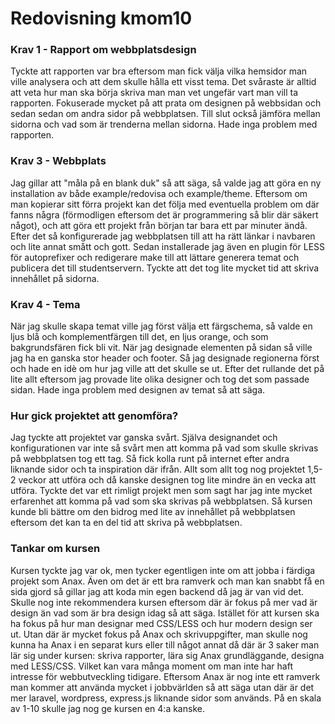 ---
---
Redovisning kmom10
=========================

### Krav 1 - Rapport om webbplatsdesign

Tyckte att rapporten var bra eftersom man fick välja vilka hemsidor man ville analysera och att dem skulle hålla ett visst tema.
Det svåraste är alltid att veta hur man ska börja skriva man man vet ungefär vart man vill ta rapporten.
Fokuserade mycket på att prata om designen på webbsidan och sedan sedan om andra sidor på webbplatsen.
Till slut också jämföra mellan sidorna och vad som är trenderna mellan sidorna.
Hade inga problem med rapporten.


### Krav 3 - Webbplats

Jag gillar att "måla på en blank duk" så att säga, så valde jag att göra en ny installation av både example/redovisa och example/theme.
Eftersom om man kopierar sitt förra projekt kan det följa med eventuella problem om där fanns några (förmodligen eftersom det är programmering så blir där säkert något), och att göra ett projekt från början tar bara ett par minuter ändå.
Efter det så konfigurerade jag webbplatsen till att ha rätt länkar i navbaren och lite annat smått och gott.
Sedan installerade jag även en plugin för LESS för autoprefixer och redigerare make till att lättare generera temat och publicera det till studentservern.
Tyckte att det tog lite mycket tid att skriva innehållet på sidorna.


### Krav 4 - Tema

När jag skulle skapa temat ville jag först välja ett färgschema, så valde en ljus blå och komplementfärgen till det, en ljus orange, och som bakgrundsfären fick bli vit.
När jag designade elementen på sidan så ville jag ha en ganska stor header och footer.
Så jag designade regionerna först och hade en idè om hur jag ville att det skulle se ut.
Efter det rullande det på lite allt eftersom jag provade lite olika designer och tog det som passade sidan.
Hade inga problem med designen av temat så att säga.


### Hur gick projektet att genomföra?

Jag tyckte att projektet var ganska svårt.
Själva designandet och konfigurationen var inte så svårt men att komma på vad som skulle skrivas på webbplatsen tog ett tag.
Så fick kolla runt på internet efter andra liknande sidor och ta inspiration där ifrån.
Allt som allt tog nog projektet 1,5-2 veckor att utföra och då kanske designen tog lite mindre än en vecka att utföra.
Tyckte det var ett rimligt projekt men som sagt har jag inte mycket erfarenhet att komma på vad som ska skrivas på webbplatsen.
Så kursen kunde bli bättre om den bidrog med lite av innehållet på webbplatsen eftersom det kan ta en del tid att skriva på webbplatsen.


### Tankar om kursen

Kursen tyckte jag var ok, men tycker egentligen inte om att jobba i färdiga projekt som Anax.
Även om det är ett bra ramverk och man kan snabbt få en sida gjord så gillar jag att koda min egen backend då jag är van vid det.
Skulle nog inte rekommendera kursen eftersom där är fokus på mer vad är design än vad som är bra design idag så att säga.
Istället för att kursen ska ha fokus på hur man designar med CSS/LESS och hur modern design ser ut.
Utan där är mycket fokus på Anax och skrivuppgifter, man skulle nog kunna ha Anax i en separat kurs eller till något annat då där är 3 saker man lär sig under kursen: skriva rapporter, lära sig Anax grundläggande, designa med LESS/CSS.
Vilket kan vara många moment om man inte har haft intresse för webbutveckling tidigare.
Eftersom Anax är nog inte ett ramverk man kommer att använda mycket i jobbvärlden så att säga utan där är det mer laravel, wordpress, express.js liknande sidor som används.
På en skala av 1-10 skulle jag nog ge kursen en 4:a kanske.
